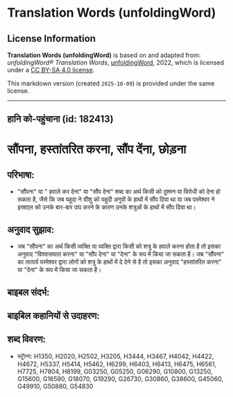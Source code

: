 # Translation Words (unfoldingWord)

## License Information

**Translation Words (unfoldingWord)** is based on and adapted from: _unfoldingWord® Translation Words_, [unfoldingWord](https://unfoldingword.org/utw), 2022, which is licensed under a [CC BY-SA 4.0 license](https://creativecommons.org/licenses/by-sa/4.0/legalcode.en).

This markdown version (created `2025-10-09`) is provided under the same license.



--------------------------------

## हानि को-पहुंचाना (id: 182413)

सौंपना, हस्तांतरित करना, सौंप देंना, छोड़ना
==========================================

परिभाषा:
--------

* "सौंपना" या " हवाले कर देना" या "सौंप देना" शब्द का अर्थ किसी को दुश्मन या विरोधी को देना हो सकता है, जैसे कि जब यहूदा ने यीशु को यहूदी अगुवों के हाथों में सौंप दिया था या जब परमेश्वर ने इस्राएल को उनके बार\-बार पाप करने के कारण उनके शत्रुओं के हाथों में सौंप दिया था।

अनुवाद सुझाव:
-------------

* जब "सौंपना" का अर्थ किसी व्यक्ति या व्यक्ति द्वारा किसी को शत्रु के हवाले करना होता है तो इसका अनुवाद "विश्वासघात करना" या "सौंप देना" या "देना" के रूप में किया जा सकता है। जब "सौंपना" का तात्पर्य परमेश्वर द्वारा लोगों को शत्रु के हाथों में दे देने से है तो इसका अनुवाद "हस्तांतरित करना" या "देना" के रूप में किया जा सकता है।

बाइबल संदर्भ:
-------------

बाइबिल कहानियों से उदाहरण:
--------------------------

शब्द विवरण:
-----------

* स्ट्राॅन्ग: H1350, H2020, H2502, H3205, H3444, H3467, H4042, H4422, H4672, H5337, H5414, H5462, H6299, H6403, H6413, H6475, H6561, H7725, H7804, H8199, G03250, G05250, G06290, G10800, G13250, G15600, G16590, G18070, G19290, G26730, G30860, G38600, G45060, G49910, G50880, G54830


